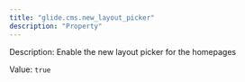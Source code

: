 ```yaml
---
title: "glide.cms.new_layout_picker"
description: "Property"
---
```


Description: Enable the new layout picker for the homepages

Value: `true`